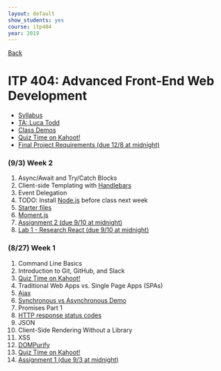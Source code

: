 ```yaml
---
layout: default
show_students: yes
course: itp404
year: 2019
---
```


[Back](/teaching)

# ITP 404: Advanced Front-End Web Development

* [Syllabus](https://web-app.usc.edu/soc/syllabus/20193/31835.pdf)
* [TA: Luca Todd](mailto:ftodd@usc.edu)
* [Class Demos](https://github.com/itp404-fall-2019)
* [Quiz Time on Kahoot!](https://kahoot.it/)
* [Final Project Requirements (due 12/8 at midnight)](/teaching/2019/itp404-final-project)

<!--

### (9/24) Week 5 - Building Reusable Components Part 1 (React)s

### (9/17) Week 4 - Managing Data and Component State (React)

1. [Handling Events](https://reactjs.org/docs/handling-events.html)
1. [One-Way Data Flow](https://reactjs.org/docs/thinking-in-react.html)
1. [Lowest Common Ancestor](https://embermap.com/notes/69-lowest-common-ancestor)

### (9/10) Week 3 - Introduction to Components (React)

1. [create-react-app](https://facebook.github.io/create-react-app/docs/getting-started)
1. [JSX](https://reactjs.org/docs/introducing-jsx.html)
1. [Components and Props](https://reactjs.org/docs/components-and-props.html)
1. [State](https://reactjs.org/docs/components-and-props.html)
1. [Conditional Rendering](https://reactjs.org/docs/conditional-rendering.html)
1. [Assignment 3](/teaching/2019/assignments/introduction-to-components)

-->

### (9/3) Week 2

1. Async/Await and Try/Catch Blocks
1. Client-side Templating with [Handlebars](https://handlebarsjs.com/)
1. Event Delegation
1. TODO: Install [Node.js](https://nodejs.org/) before class next week
1. [Starter files](https://github.com/itp404-fall-2018/week-3-handlebars/raw/master/starter.zip)
1. [Moment.js](https://momentjs.com/)
1. [Assignment 2 (due 9/10 at midnight)](/teaching/2019/assignments/client-side-templating)
1. [Lab 1 - Research React (due 9/10 at midnight)](/teaching/2019/labs/research-react)

### (8/27) Week 1

1. Command Line Basics
1. Introduction to Git, GitHub, and Slack
1. [Quiz Time on Kahoot!](https://kahoot.it/)
1. Traditional Web Apps vs. Single Page Apps (SPAs)
1. [Ajax](https://docs.google.com/presentation/d/1r-3XtJXG_Y9_grUYhEidIaCz0SOYWcAKugGrGrrc8Lo/edit?usp=sharing)
1. [Synchronous vs Asynchronous Demo](http://jsbin.com/wuvacecaxu/edit?js)
1. Promises Part 1
1. [HTTP response status codes](https://developer.mozilla.org/en-US/docs/Web/HTTP/Status)
1. JSON
1. Client-Side Rendering Without a Library
1. XSS
1. [DOMPurify](https://github.com/cure53/DOMPurify)
1. [Quiz Time on Kahoot!](https://kahoot.it/)
1. [Assignment 1 (due 9/3 at midnight)](/teaching/2019/assignments/ajax)
